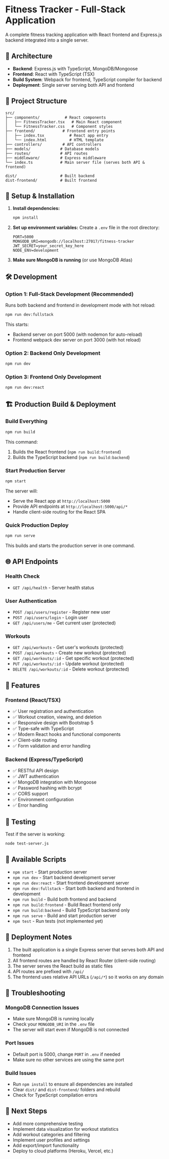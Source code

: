 # Fitness Tracker - Full-Stack Application

A complete fitness tracking application with React frontend and Express.js backend integrated into a single server.

## 🚀 Architecture

- **Backend**: Express.js with TypeScript, MongoDB/Mongoose
- **Frontend**: React with TypeScript (TSX)
- **Build System**: Webpack for frontend, TypeScript compiler for backend
- **Deployment**: Single server serving both API and frontend

## 📁 Project Structure

```
src/
├── components/           # React components
│   ├── FitnessTracker.tsx   # Main React component
│   └── FitnessTracker.css   # Component styles
├── frontend/            # Frontend entry points
│   ├── index.tsx           # React app entry
│   └── index.html          # HTML template
├── controllers/         # API controllers
├── models/             # Database models
├── routes/             # API routes
├── middleware/         # Express middleware
└── index.ts            # Main server file (serves both API & frontend)

dist/                   # Built backend
dist-frontend/          # Built frontend
```

## 🔧 Setup & Installation

1. **Install dependencies:**
   ```bash
   npm install
   ```

2. **Set up environment variables:**
   Create a `.env` file in the root directory:
   ```
   PORT=5000
   MONGODB_URI=mongodb://localhost:27017/fitness-tracker
   JWT_SECRET=your_secret_key_here
   NODE_ENV=development
   ```

3. **Make sure MongoDB is running** (or use MongoDB Atlas)

## 🛠️ Development

### Option 1: Full-Stack Development (Recommended)
Runs both backend and frontend in development mode with hot reload:

```bash
npm run dev:fullstack
```

This starts:
- Backend server on port 5000 (with nodemon for auto-reload)
- Frontend webpack dev server on port 3000 (with hot reload)

### Option 2: Backend Only Development
```bash
npm run dev
```

### Option 3: Frontend Only Development
```bash
npm run dev:react
```

## 🏗️ Production Build & Deployment

### Build Everything
```bash
npm run build
```

This command:
1. Builds the React frontend (`npm run build:frontend`)
2. Builds the TypeScript backend (`npm run build:backend`)

### Start Production Server
```bash
npm start
```

The server will:
- Serve the React app at `http://localhost:5000`
- Provide API endpoints at `http://localhost:5000/api/*`
- Handle client-side routing for the React SPA

### Quick Production Deploy
```bash
npm run serve
```

This builds and starts the production server in one command.

## 🌐 API Endpoints

### Health Check
- `GET /api/health` - Server health status

### User Authentication
- `POST /api/users/register` - Register new user
- `POST /api/users/login` - Login user
- `GET /api/users/me` - Get current user (protected)

### Workouts
- `GET /api/workouts` - Get user's workouts (protected)
- `POST /api/workouts` - Create new workout (protected)
- `GET /api/workouts/:id` - Get specific workout (protected)
- `PUT /api/workouts/:id` - Update workout (protected)
- `DELETE /api/workouts/:id` - Delete workout (protected)

## 🔑 Features

### Frontend (React/TSX)
- ✅ User registration and authentication
- ✅ Workout creation, viewing, and deletion
- ✅ Responsive design with Bootstrap 5
- ✅ Type-safe with TypeScript
- ✅ Modern React hooks and functional components
- ✅ Client-side routing
- ✅ Form validation and error handling

### Backend (Express/TypeScript)
- ✅ RESTful API design
- ✅ JWT authentication
- ✅ MongoDB integration with Mongoose
- ✅ Password hashing with bcrypt
- ✅ CORS support
- ✅ Environment configuration
- ✅ Error handling

## 🧪 Testing

Test if the server is working:
```bash
node test-server.js
```

## 📝 Available Scripts

- `npm start` - Start production server
- `npm run dev` - Start backend development server
- `npm run dev:react` - Start frontend development server
- `npm run dev:fullstack` - Start both backend and frontend in development
- `npm run build` - Build both frontend and backend
- `npm run build:frontend` - Build React frontend only
- `npm run build:backend` - Build TypeScript backend only
- `npm run serve` - Build and start production server
- `npm test` - Run tests (not implemented yet)

## 🚀 Deployment Notes

1. The built application is a single Express server that serves both API and frontend
2. All frontend routes are handled by React Router (client-side routing)
3. The server serves the React build as static files
4. API routes are prefixed with `/api/`
5. The frontend uses relative API URLs (`/api/*`) so it works on any domain

## 🔧 Troubleshooting

### MongoDB Connection Issues
- Make sure MongoDB is running locally
- Check your `MONGODB_URI` in the `.env` file
- The server will start even if MongoDB is not connected

### Port Issues
- Default port is 5000, change `PORT` in `.env` if needed
- Make sure no other services are using the same port

### Build Issues
- Run `npm install` to ensure all dependencies are installed
- Clear `dist/` and `dist-frontend/` folders and rebuild
- Check for TypeScript compilation errors

## 🎯 Next Steps

- Add more comprehensive testing
- Implement data visualization for workout statistics
- Add workout categories and filtering
- Implement user profiles and settings
- Add export/import functionality
- Deploy to cloud platforms (Heroku, Vercel, etc.) 